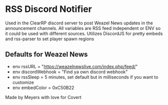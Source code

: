 # RSS Discord Notifier 

Used in the ClearRP discord server to post Weazel News updates in the announcement channels. All variables are RSS feed independent or ENV so it could be used with different sources. Utilizes DiscordJS for pretty embeds and rss-parser to set player spawn regions

## Defaults for Weazel News 

- env rssURL = "https://weazelnewslive.com/index.php/feed/"
- env discordWebhook = "Find ya own discord webhook"
- env rssSleep = 5 minutes, set default but in milliseconds if you want to customize 
- env embedColor = 0xC50B22 

 Made by Meyers with love for Covert